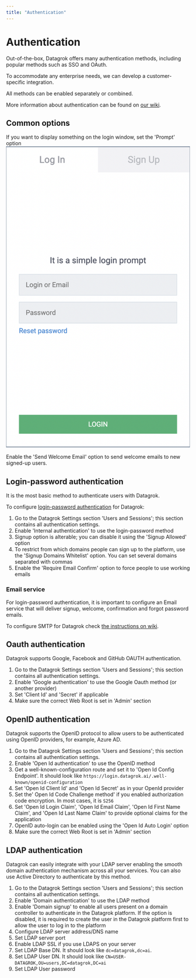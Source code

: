 ```yaml
---
title: "Authentication"
---
```


# Authentication

Out-of-the-box, Datagrok offers many authentication methods, including popular methods such as SSO and OAuth.

To accommodate any enterprise needs, we can develop a customer-specific integration.

All methods can be enabled separately or combined.

More information about authentication can be found on [our wiki](../../govern/authentication.md).

## Common options

If you want to display something on the login window, set the 'Prompt' option
![Login prompt](../img/login-prompt.png)

Enable the 'Send Welcome Email' option to send welcome emails to new signed-up users.

## Login-password authentication

It is the most basic method to authenticate users with Datagrok.

To configure [login-password authentication](../../govern/authentication.md#login-password) for Datagrok:

1) Go to the Datagrok Settings section 'Users and Sessions'; this section contains all authentication settings.
2) Enable 'Internal authentication' to use the login-password method
3) Signup option is alterable; you can disable it using the 'Signup Allowed' option
4) To restrict from which domains people can sign up to the platform, use the 'Signup Domains Whitelist' option. You can
   set several domains separated with commas
5) Enable the 'Require Email Confirm' option to force people to use working emails

### Email service

For login-password authentication, it is important to configure an Email service that will deliver signup, welcome,
confirmation and forgot password emails.

To configure SMTP for Datagrok check [the instructions on wiki](configure-smtp.md).

## Oauth authentication

Datagrok supports Google, Facebook and GitHub OAUTH authentication.

1) Go to the Datagrok Settings section 'Users and Sessions'; this section contains all authentication settings.
2) Enable 'Google authentication' to use the Google Oauth method (or another provider)
3) Set 'Client Id' and 'Secret' if applicable
4) Make sure the correct Web Root is set in 'Admin' section

## OpenID authentication

Datagrok supports the OpenID protocol to allow users to be authenticated using OpenID providers, for example, Azure AD.

1) Go to the Datagrok Settings section 'Users and Sessions'; this section contains all authentication settings.
2) Enable 'Open Id authentication' to use the OpenID method
3) Get a well-known-configuration route and set it to 'Open Id Config Endpoint'. It should look
   like `https://login.datagrok.ai/.well-known/openid-configuration`
4) Set 'Open Id Client Id' and 'Open Id Secret' as in your OpenId provider
5) Set the' Open Id Code Challenge method' if you enabled authorization code encryption. In most cases, it is `S256`
6) Set 'Open Id Login Claim', 'Open Id Email Claim', 'Open Id First Name Claim', and 'Open Id Last Name Claim' to
   provide optional claims for the application
7) OpenID auto-login can be enabled using the 'Open Id Auto Login' option
8) Make sure the correct Web Root is set in 'Admin' section

## LDAP authentication

Datagrok can easily integrate with your LDAP server enabling the smooth domain authentication mechanism across all your
services. You can also use Active Directory to authenticate by this method.

1) Go to the Datagrok Settings section 'Users and Sessions'; this section contains all authentication settings.
2) Enable 'Domain authentication' to use the LDAP method
3) Enable 'Domain signup' to enable all users present on a domain controller to authenticate in the Datagrok platform.
   If the option is disabled, it is required to create the user in the Datagrok platform first to allow the user to log
   in to the platform
4) Configure LDAP server address/DNS name
5) Set LDAP server port
6) Enable LDAP SSL if you use LDAPS on your server
7) Set LDAP Base DN. It should look like `dc=datagrok,dc=ai`.
8) Set LDAP User DN. It should look like `CN=USER-DATAGROK,OU=users,DC=datagrok,DC=ai`
9) Set LDAP User password
